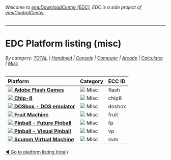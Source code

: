 ###### Welcome to [emuDownloadCenter (EDC)](https://github.com/PhoenixInteractiveNL/emuDownloadCenter/wiki/), EDC is a side project of [emuControlCenter](https://github.com/PhoenixInteractiveNL/emuControlCenter/wiki/)
***
# EDC Platform listing (misc)

###### By category: [TOTAL](https://github.com/PhoenixInteractiveNL/emuDownloadCenter/wiki/EDC-Platform-List) | [Handheld](https://github.com/PhoenixInteractiveNL/emuDownloadCenter/wiki/EDC-Platform-List-Handheld) | [Console](https://github.com/PhoenixInteractiveNL/emuDownloadCenter/wiki/EDC-Platform-List-Console) | [Computer](https://github.com/PhoenixInteractiveNL/emuDownloadCenter/wiki/EDC-Platform-List-Computer) | [Arcade](https://github.com/PhoenixInteractiveNL/emuDownloadCenter/wiki/EDC-Platform-List-Arcade) | [Calculator](https://github.com/PhoenixInteractiveNL/emuDownloadCenter/wiki/EDC-Platform-List-Calculator) | [Misc](https://github.com/PhoenixInteractiveNL/emuDownloadCenter/wiki/EDC-Platform-List-Misc)

| Platform | Category | ECC ID |
|:---------|:---------|:-------|
| [![](https://raw.githubusercontent.com/wiki/PhoenixInteractiveNL/emuDownloadCenter/images_platform/ecc_flash_nav.png) **Adobe Flash Games**](https://github.com/PhoenixInteractiveNL/emuDownloadCenter/wiki/Platform-flash) | ![](https://raw.githubusercontent.com/wiki/PhoenixInteractiveNL/emuDownloadCenter/images_misc/icon_misc_24.png) Misc | flash |
| [![](https://raw.githubusercontent.com/wiki/PhoenixInteractiveNL/emuDownloadCenter/images_platform/ecc_chip8_nav.png) **Chip-8**](https://github.com/PhoenixInteractiveNL/emuDownloadCenter/wiki/Platform-chip8) | ![](https://raw.githubusercontent.com/wiki/PhoenixInteractiveNL/emuDownloadCenter/images_misc/icon_misc_24.png) Misc | chip8 |
| [![](https://raw.githubusercontent.com/wiki/PhoenixInteractiveNL/emuDownloadCenter/images_platform/ecc_dosbox_nav.png) **DOSbox - DOS emulator**](https://github.com/PhoenixInteractiveNL/emuDownloadCenter/wiki/Platform-dosbox) | ![](https://raw.githubusercontent.com/wiki/PhoenixInteractiveNL/emuDownloadCenter/images_misc/icon_misc_24.png) Misc | dosbox |
| [![](https://raw.githubusercontent.com/wiki/PhoenixInteractiveNL/emuDownloadCenter/images_platform/ecc_fruit_nav.png) **Fruit Machine**](https://github.com/PhoenixInteractiveNL/emuDownloadCenter/wiki/Platform-fruit) | ![](https://raw.githubusercontent.com/wiki/PhoenixInteractiveNL/emuDownloadCenter/images_misc/icon_misc_24.png) Misc | fruit |
| [![](https://raw.githubusercontent.com/wiki/PhoenixInteractiveNL/emuDownloadCenter/images_platform/ecc_fp_nav.png) **Pinball - Future Pinball**](https://github.com/PhoenixInteractiveNL/emuDownloadCenter/wiki/Platform-fp) | ![](https://raw.githubusercontent.com/wiki/PhoenixInteractiveNL/emuDownloadCenter/images_misc/icon_misc_24.png) Misc | fp |
| [![](https://raw.githubusercontent.com/wiki/PhoenixInteractiveNL/emuDownloadCenter/images_platform/ecc_vp_nav.png) **Pinball - Visual Pinball**](https://github.com/PhoenixInteractiveNL/emuDownloadCenter/wiki/Platform-vp) | ![](https://raw.githubusercontent.com/wiki/PhoenixInteractiveNL/emuDownloadCenter/images_misc/icon_misc_24.png) Misc | vp |
| [![](https://raw.githubusercontent.com/wiki/PhoenixInteractiveNL/emuDownloadCenter/images_platform/ecc_svm_nav.png) **Scumm Virtual Machine**](https://github.com/PhoenixInteractiveNL/emuDownloadCenter/wiki/Platform-svm) | ![](https://raw.githubusercontent.com/wiki/PhoenixInteractiveNL/emuDownloadCenter/images_misc/icon_misc_24.png) Misc | svm |

[:arrow_backward: Go to platform listing (total)](https://github.com/PhoenixInteractiveNL/emuDownloadCenter/wiki/EDC-Platform-List)
